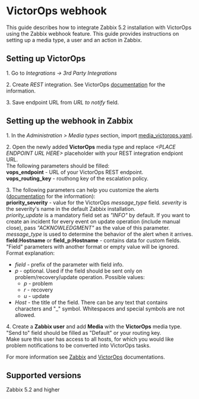 # VictorOps webhook

This guide describes how to integrate Zabbix 5.2 installation with VictorOps using the Zabbix webhook feature. This guide provides instructions on setting up a media type, a user and an action in Zabbix.<br>


## Setting up VictorOps
1\. Go to *Integrations -> 3rd Party Integrations*<br>

2\. Create *REST* integration. See VictorOps [documentation](https://help.victorops.com/knowledge-base/rest-endpoint-integration-guide/) for the information.<br>

3\. Save endpoint URL from *URL to notify* field.


## Setting up the webhook in Zabbix
1\. In the *Administration > Media types* section, import [media_victorops.yaml](media_victorops.yaml).

2\. Open the newly added **VictorOps** media type and replace *&lt;PLACE ENDPOINT URL HERE&gt;* placeholder with your REST integration endpiont URL.<br>
The following parameters should be filled:<br>
**vops_endpoint** - URL of your VictorOps REST endpoint.<br>
**vops_routing_key** - routhong key of the escalation policy.<br>

3\. The following parameters can help you customize the alerts ([documentation](https://help.victorops.com/knowledge-base/incident-fields-glossary/#glossary-of-fields) for the information):<br>
**priority_severity** - value for the VictorOps *message_type* field. *severity* is the severity's name in the default Zabbix installation.<br>
*priority_update* is a mandatory field set as *"INFO"* by default. If you want to create an incident for every event on update operation (include manual close), pass *"ACKNOWLEDGMENT"* as the value of this parameter.<br>
*message_type* is used to determine the behavior of the alert when it arrives.<br>
**field:Hostname** or **field_p:Hostname** - contains data for custom fields. "Field" parameters with another format or empty value will be ignored.<br>
Format explanation:<br>
- *field* - prefix of the parameter with field info.
- *p* - optional. Used if the field should be sent only on problem/recovery/update operation. Possible values:
    - *p* - problem
    - *r* - recovery
    - *u* - update
- *Host* - the title of the field. There can be any text that contains characters and "_" symbol. Whitespaces and special symbols are not allowed.

4\. Create a **Zabbix user** and add **Media** with the **VictorOps** media type.
"Send to" field should be filled as "Default" or your routing key.<br>
Make sure this user has access to all hosts, for which you would like problem notifications to be converted into VictorOps tasks.

For more information see [Zabbix](https://www.zabbix.com/documentation/5.2/manual/config/notifications) and [VictorOps](https://help.victorops.com/) documentations.

## Supported versions
Zabbix 5.2 and higher
